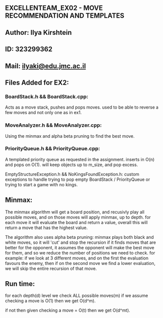 
## EXCELLENTEAM_EX02 - MOVE RECOMMENDATION AND TEMPLATES

## Author: Ilya Kirshtein
## ID: 323299362
## Mail: ilyaki@edu.jmc.ac.il

## Files Added for EX2:

### BoardStack.h && BoardStack.cpp:
Acts as a move stack, pushes and pops moves.
used to be able to reverse a few moves and not only one as in ex1.


### MoveAnalyzer.h && MoveAnalyzer.cpp:
Using the minmax and alpha beta pruning to find the best move.


### PriorityQueue.h && PriorityQueue.cpp:
A templated priority queue as requested in the assignment.
inserts in O(n) and pops on O(1).
will keep objects up to m_size, and pop excess.

EmptyStructureException.h && NoKingsFoundException.h:
custom exceptions to handle trying to pop empty BoardStack / PriorityQueue
or trying to start a game with no kings.

## Minmax:
The minmax algorithm will get a board position, and recusivly play all possible moves,
and on those moves will apply minmax, up to depth.
for each move it will evaluate the board and return a value,
overall this will return a move that has the highest value.

The algorithm also uses alpha beta pruning:
minmax plays both black and white moves, so
it will 'cut' and stop the recursion if it finds moves that are better for the opponent,
it assumes the opponent will make the best move for them, and so we reduce the number
of positions we need to check.
for example: if we look at 3 different moves, and on the first the evaluation favours
the enemy, then if on the second move we find a lower evaluation, we will skip the entire recursion
of that move.

## Run time:
for each depth(d) level we check ALL possible moves(m)
if we assume checking a move is O(1) then we get O(d^m).

if not then given checking a move = O(t) then we get O(d^mt).
